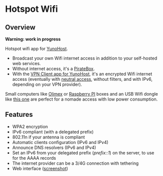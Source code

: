 # Hotspot Wifi
## Overview

**Warning: work in progress**

Hotspot wifi app for [YunoHost](http://yunohost.org/).

* Broadcast your own Wifi internet access in addition to your self-hosted web services.
* Without internet access, it's a [PirateBox](https://en.wikipedia.org/wiki/PirateBox).
* With the [VPN Client app for YunoHost](https://github.com/jvaubourg/vpnclient_ynh), it's an encrypted Wifi internet access (eventually with [neutral access](https://en.wikipedia.org/wiki/Net_neutrality), without filters, and with IPv6, depending on your VPN provider).

Small computers like [Olimex](https://www.olimex.com) or [Raspberry PI](http://www.raspberrypi.org/) boxes and an USB Wifi dongle like [this one](https://www.olimex.com/Products/USB-Modules/MOD-WIFI-R5370-ANT/) are perfect for a nomade access with low power consumption.

## Features

* WPA2 encryption
* IPv6 compliant (with a delegated prefix)
* 802.11n if your antenna is compliant
* Automatic clients configuration (IPv6 and IPv4)
* Announce DNS resolvers (IPv6 and IPv4)
* Set an IPv6 from your delegated prefix (*prefix::1*) on the server, to use for the AAAA records
* The internet provider can be a 3/4G connection with tethering
* Web interface ([screenshot](https://raw.githubusercontent.com/jvaubourg/hotspot_ynh/master/screenshot.png))
